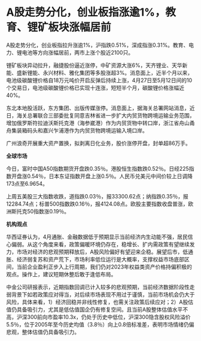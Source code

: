 # A股走势分化，创业板指涨逾1%，教育、锂矿板块涨幅居前

A股走势分化，创业板指拉升涨逾1%，沪指跌0.51%，深成指涨0.31%。教育、电力、锂电池等方向涨幅居前，两市上涨个股近2100只。

锂矿板块异动拉升，融捷股份逼近涨停，中矿资源大涨6%，天齐锂业、天华新能、盛新锂能、永兴材料、雅化集团等多股涨超3%。消息面上，近半个月以来，电池级碳酸锂价格自18万元吨价开启反弹后持续上涨，4月27日至5月12日间的10个交易日，电池级碳酸锂价格已实现十连涨，短短半个月，碳酸锂价格涨幅近40%。

东北本地股活跃，东方集团、出版传媒涨停。消息面上，据海关总署网站消息，近日，海关总署联合三部委批复同意吉林省进一步扩大内贸货物跨境运输业务范围，增加俄罗斯符拉迪沃斯托克港（海参崴港）作为内贸货物中转口岸，浙江省舟山甬舟集装箱码头和嘉兴乍浦港作为内贸货物跨境运输入境口岸。

广州浪奇开展重大资产置换，拟剥离日化业务，股价涨停开盘，封单超86万手。

**全球市场**

今日，富时中国A50指数期货开盘跌0.35％。港股恒生指数跌0.52％。日经225指数开盘涨0.54％，日本东证指数开盘上涨0.5％。人民币兑美元中间价较上日调降173点至6.9654。

上周五美股三大指数收跌，道指跌0.03％，报33300.62点；纳指跌0.35％，报12284.74点；标普500指数跌0.16％，报4124.08点。欧股主要指数收盘普涨，欧洲斯托克50指数涨0.19％。

**机构观点**

华西证券认为，4月通胀、金融数据低于预期显示当前经济内生动能不强，居民信心偏弱。从这个角度来看，政策偏暖环境仍存在，稳增长、扩内需政策有望继续发力，市场对经济的悲观预期释放后，A股风险偏好有望迎来企稳。展望后市，低通胀、经济弱复苏和资产荒下，市场利率低位运行是大概率，支撑权益市场底部区间，当前企业盈利正步入上行周期，我们仍对2023年权益类资产价格持偏积极的观点。操作上，建议短期休整后敢于逢低布局。

中金公司研报表示，近期指数回调已计入较多的悲观预期，当前经济数据阶段性走弱背景下如若政策应对得当，对后续市场表现不用过于谨慎，当前市场机会仍大于风险，具体来看，1）经济回稳并非线性修复，也需关注政策后续应对；2）A股估值仍具备吸引力，尤其是低估值国企仍有修复空间。且当前A股整体估值水平不高，沪深300前向市盈率10.3x，仍处于历史中低位，沪深300隐含股权风险溢价5.5％，位于2005年至今历史均值（3.8％）向上0.8倍标准差，表明市场情绪仍偏悲观，整体估值仍具备吸引力。

